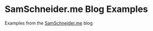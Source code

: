 # SamSchneider.me Blog Examples
Examples from the [SamSchneider.me](https://www.samschneider.me/) blog
